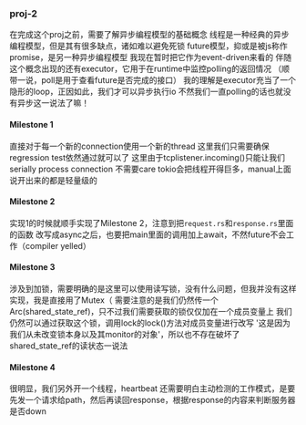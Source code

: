### proj-2
在完成这个proj之前，需要了解异步编程模型的基础概念
线程是一种经典的异步编程模型，但是其有很多缺点，诸如难以避免死锁
future模型，抑或是被js称作promise，是另一种异步编程模型
我现在暂时把它作为event-driven来看的
伴随这个概念出现的还有executor，它用于在runtime中监控polling的返回情况
（顺带一说，poll是用于查看future是否完成的接口）
我的理解是executor充当了一个隐形的loop，正因如此，我们才可以异步执行io
不然我们一直polling的话也就没有异步这一说法了嘛！
#### Milestone 1
直接对于每一个新的connection使用一个新的thread
这里我们只需要确保regression test依然通过就可以了
这里由于tcplistener.incoming()只能让我们serially process connection
不需要care tokio会把线程开得巨多，manual上面说开出来的都是轻量级的
#### Milestone 2
实现1的时候就顺手实现了Milestone 2，注意到把`request.rs`和`response.rs`里面的函数
改写成async之后，也要把main里面的调用加上await，不然future不会工作（compiler yelled）
#### Milestone 3
涉及到加锁，需要明确的是这里可以使用读写锁，没有什么问题，但我并没有这样实现，我是直接用了Mutex（
需要注意的是我们仍然传一个Arc(shared_state_ref)，只不过我们需要获取的锁仅仅加在一个成员变量上
我们仍然可以通过获取这个锁，调用lock的lock()方法对成员变量进行改写
'这是因为我们从未改变锁本身以及其monitor的对象'，所以也不存在破坏了shared_state_ref的读状态一说法
#### Milestone 4
很明显，我们另外开一个线程，heartbeat
还需要明白主动检测的工作模式，是要先发一个请求给path，然后再读回response，根据response的内容来判断服务器是否down